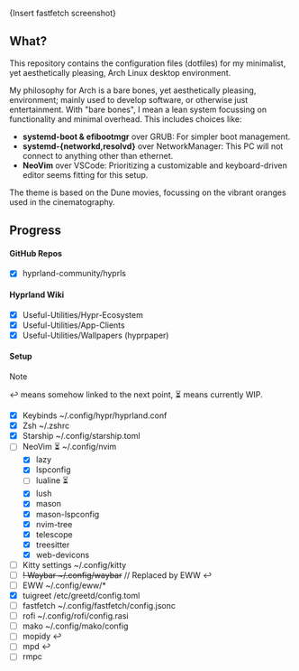 {Insert fastfetch screenshot}
## What?
This repository contains the configuration files (dotfiles) for my minimalist, yet aesthetically pleasing, Arch Linux desktop environment.

My philosophy for Arch is a bare bones, yet aesthetically pleasing, environment; mainly used to develop software, or otherwise just entertainment.
With "bare bones", I mean a lean system focussing on functionality and minimal overhead. This includes choices like:
- **systemd-boot & efibootmgr** over GRUB: For simpler boot management.
- **systemd-{networkd,resolvd}** over NetworkManager: This PC will not connect to anything other than ethernet.
- **NeoVim** over VSCode: Prioritizing a customizable and keyboard-driven editor seems fitting for this setup.

The theme is based on the Dune movies, focussing on the vibrant oranges used in the cinematography.

## Progress
#### GitHub Repos
- [x] hyprland-community/hyprls

#### Hyprland Wiki
- [x] Useful-Utilities/Hypr-Ecosystem
- [x] Useful-Utilities/App-Clients
- [x] Useful-Utilities/Wallpapers (hyprpaper)

#### Setup
> [!NOTE]
> ↩️ means somehow linked to the next point, ⏳ means currently WIP.
- [x] Keybinds		        ~/.config/hypr/hyprland.conf
- [x] Zsh			        ~/.zshrc
- [x] Starship		        ~/.config/starship.toml
- [ ] NeoVim ⏳		        ~/.config/nvim
	- [x] lazy
	- [x] lspconfig
	- [ ] lualine ⏳
	- [x] lush
	- [x] mason
	- [x] mason-lspconfig
	- [x] nvim-tree
	- [x] telescope
	- [x] treesitter
	- [x] web-devicons
- [ ] Kitty settings	    ~/.config/kitty
- [ ] <s>! Waybar		    ~/.config/waybar</s> // Replaced by EWW ↩️ 
- [ ] EWW			        ~/.config/eww/* 
- [x] tuigreet		        /etc/greetd/config.toml
- [ ] fastfetch		        ~/.config/fastfetch/config.jsonc
- [ ] rofi			        ~/.config/rofi/config.rasi
- [ ] mako                  ~/.config/mako/config
- [ ] mopidy ↩️
- [ ] mpd ↩️
- [ ] rmpc
